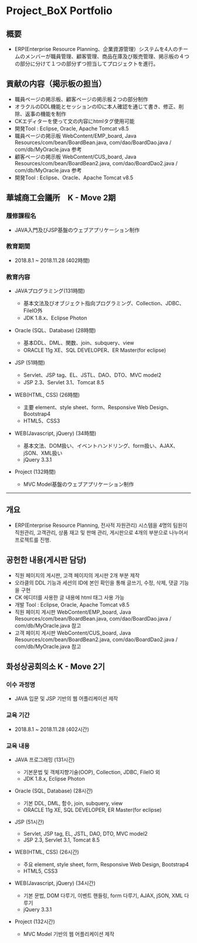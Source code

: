 # Project_BoX Portfolio

## 概要
* ERP(Enterprise Resource Planning、企業資源管理）システムを4人のチームのメンバーが職員管理、顧客管理、商品在庫及び販売管理、掲示板の４つの部分に分けて１つの部分ずつ担当してプロジェクトを進行。

## 貢献の内容（掲示板の担当）
* 職員ページの掲示板、顧客ページの掲示板２つの部分制作
* オラクルのDDL機能とセッションのIDに本人確認を通じて書き、修正、削除、返事の機能を制作
* CKエディターを使って文の内容にhtmlタグ使用可能
* 開発Tool : Eclipse, Oracle, Apache Tomcat v8.5
* 職員ページの掲示板 WebContent/EMP_board, Java Resources/com/bean/BoardBean.java, com/dao/BoardDao.java / com/db/MyOracle.java 参考
* 顧客ページの掲示板 WebContent/CUS_board, Java Resources/com/bean/BoardBean2.java, com/dao/BoardDao2.java / com/db/MyOracle.java 参考
* 開発Tool : Eclipse、Oracle、Apache Tomcat v8.5


## 華城商工会議所　K - Move 2期 

### 履修課程名
* JAVA入門及びJSP基盤のウェブアプリケーション制作

### 教育期間
* 2018.8.1 ~ 2018.11.28 (402時間)

### 教育内容
* JAVAプログラミング(131時間)
  - 基本文法及びオブジェクト指向プログラミング、Collection、JDBC、FileIO外
  - JDK 1.8.x、Eclipse Photon

* Oracle (SQL、Database) (28時間)
  - 基本DDL、DML、関数、join、subquery、view
  - ORACLE 11g XE、SQL DEVELOPER、ER Master(for eclipse)

* JSP (51時間)
  - Servlet、JSP tag、EL、JSTL、DAO、DTO、MVC model2
  - JSP 2.3、Servlet 3.1、Tomcat 8.5

* WEB(HTML, CSS) (26時間)
  - 主要 element、style sheet、form、Responsive Web Design、Bootstrap4
  - HTML5、CSS3

* WEB(Javascript, jQuery) (34時間)
  - 基本文法、DOM扱い、イベントハンドリング、form扱い、AJAX、jSON、XML扱い
  - jQuery 3.3.1
  
* Project (132時間)
  - MVC Model基盤のウェブアプリケーション制作







*************
## 개요
* ERP(Enterprise Resource Planning, 전사적 자원관리) 시스템을 4명의 팀원이 직원관리, 고객관리, 상품 재고 및 판매 관리, 게시판으로 4개의 부분으로 나누어서 프로젝트를 진행. 

## 공헌한 내용(게시판 담당)
* 직원 페이지의 게시판, 고객 페이지의 게시판 2개 부분 제작
* 오라클의 DDL 기능과 세션의 ID에 본인 확인을 통해 글쓰기, 수정, 삭제, 댓글 기능을 구현
* CK 에디터를 사용한 글 내용에 html 태그 사용 가능
* 개발 Tool : Eclipse, Oracle, Apache Tomcat v8.5
* 직원 페이지 게시판 WebContent/EMP_board, Java Resources/com/bean/BoardBean.java, com/dao/BoardDao.java / com/db/MyOracle.java 참고
* 고객 페이지 게시판 WebContent/CUS_board, Java Resources/com/bean/BoardBean2.java, com/dao/BoardDao2.java / com/db/MyOracle.java 참고

## 화성상공회의소 K - Move 2기

### 이수 과정명
* JAVA 입문 및 JSP 기반의 웹 어플리케이션 제작

### 교육 기간
* 2018.8.1 ~ 2018.11.28 (402시간)

### 교육 내용
* JAVA 프로그래밍 (131시간)
  - 기본문법 및 객체지향기술(OOP), Collection, JDBC, FileIO 외
  - JDK 1.8.x, Eclipse Photon

* Oracle (SQL, Database) (28시간)
  - 기본 DDL, DML, 함수, join, subquery, view
  - ORACLE 11g XE, SQL DEVELOPER, ER Master(for eclipse)

* JSP (51시간)
  - Servlet, JSP tag, EL, JSTL, DAO, DTO, MVC model2
  - JSP 2.3, Servlet 3.1, Tomcat 8.5

* WEB(HTML, CSS) (26시간)
  - 주요 element, style sheet, form, Responsive Web Design, Bootstrap4
  - HTML5, CSS3

* WEB(Javascript, jQuery) (34시간)
  - 기본 문법, DOM 다루기, 이벤트 핸들링, form 다루기, AJAX, jSON, XML 다루기
  - jQuery 3.3.1
  
* Project (132시간)
  - MVC Model 기반의 웹 어플리케이션 제작
